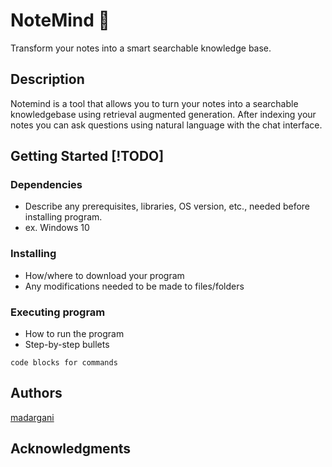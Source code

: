 # NoteMind 🧠

Transform your notes into a smart searchable knowledge base.

## Description

Notemind is a tool that allows you to turn your notes into a searchable knowledgebase using retrieval augmented generation. After indexing your notes you can ask questions using natural language with the chat interface.


## Getting Started [!TODO]

### Dependencies

* Describe any prerequisites, libraries, OS version, etc., needed before installing program.
* ex. Windows 10

### Installing

* How/where to download your program
* Any modifications needed to be made to files/folders

### Executing program

* How to run the program
* Step-by-step bullets
```
code blocks for commands
```

## Authors

[madargani](https://github.com/madargani)

## Acknowledgments

